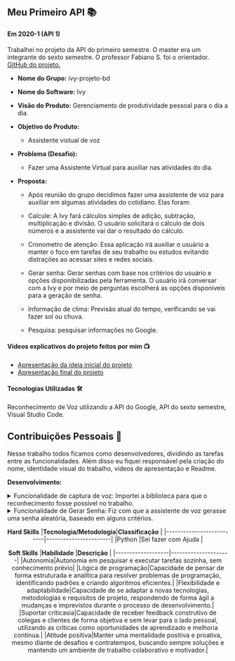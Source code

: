 ## Meu Primeiro API  📚

#### Em 2020-1 (API 1)
Trabalhei no projeto da API do primeiro semestre. O master era um integrante do sexto semestre. O professor Fabiano S. foi o orientador. [GitHub do projeto.](https://github.com/Projeto-Integrador-BD)<br> 
- **Nome do Grupo:** ivy-projeto-bd
- **Nome do Software:**  Ivy
- **Visão do Produto:** Gerenciamento de produtividade pessoal para o dia a dia.
     
 - **Objetivo do Produto:** 
	  - Assistente vistual de voz
  
- **Problema (Desafio):** 

	- Fazer uma Assistente Virtual para auxiliar nas atividades do dia.

- **Proposta:**

	- Após reunião do grupo decidimos fazer uma assistente de voz para auxiliar em algumas atividades do cotidiano. Elas foram:
	
	- Calcule: A Ivy fará cálculos simples de adição, subtração, multiplicação e divisão. O usuário solicitará o cálculo de dois números e a assistente vai dar o resultado do cálculo.

	- Cronometro de atenção: Essa aplicação irá auxiliar o usuário a manter o foco em tarefas de seu trabalho ou estudos evitando distrações ao acessar sites e redes sociais.
	
	- Gerar senha: Gerar senhas com base nos critérios do usuário e opções disponibilizadas pela ferramenta. O usuário irá conversar com a Ivy e por meio de perguntas escolherá as opções disponíveis para a geração de senha.
	
	- Informação de clima: Previsão atual do tempo, verificando se vai fazer sol ou chuva.
	
	- Pesquisa: pesquisar informações no Google.

#### Vídeos explicativos do projeto feitos por mim 📺
- [Apresentação da ideia inicial do projeto](https://www.youtube.com/watch?v=mC4Ij5v4oQo)
- [Apresentação final do projeto](https://www.youtube.com/watch?v=nHQFg2epm9o)

#### Tecnologias Utilizadas 🛠
Reconhecimento de Voz utilizando a API do Google, API do sexto semestre, Visual Studio Code.

## Contribuições Pessoais 👩
Nesse trabalho todos ficamos como desenvolvedores, dividindo as tarefas entre as funcionalidades. Além disso eu fiquei responsável pela criação do nome, identidade visual do trabalho, vídeos de apresentação e Readme.
<br/>

**Desenvolvimento:**  

<details>
  <summary>Funcionalidade de captura de voz: Importei a biblioteca para que o reconhecimento fosse possível no trabalho.</summary>
  
  ```python
    # Necessário instalar o pyAudio: 
	# pip install pyaudio
	# depois instala o speech_recognition: 
	# pip install SpeechRecognition
	import speech_recognition as sr

	# cria uma variavel para reconhecimento do audio
	reconhecedor = sr.Recognizer()

	with sr.Microphone() as source:
	    # passar o que o programa ouviu para a variavel audio
	    audio = reconhecedor.listen(source)

	    # imprime o audio e passa para o algoritmo de reconhecimento escolhido
	    # no caso, a google
	    print(reconhecedor.recognize_google(audio, language="pt-BR"))

	print("FIM DO PROGRAMA") 
  ```
</details>

<details>
  <summary>Funcionalidade de Gerar Senha: Fiz com que a assistente de voz gerasse uma senha aleatória, baseado em alguns critérios.</summary>
  
  ```python
	def gerar_senha():
	lista_simbolos= ["!", "@", "#", "$", "%", "&", "*"]
	letras = ["a", "b", "c", "d","e","f","g","i","j","k","l","m","n","o","p","q","r","s","t","u","v","w","x","y","z"]
	gerar_palavras = True
	gerar_numeros = True
	gerar_0_9 = True
	gerar_simbolos = True
	gerar_abc = True
	qtde_abc = 5
	gerar_maiusculo = True
	senha = ""
	if gerar_simbolos:
	valor = random.randint(0, len(lista_simbolos))
	senha += lista_simbolos[valor]
	if gerar_numeros:
	if gerar_0_9:
	valor = random.randint(0, 9)
	senha += str(valor)
	if gerar_abc:
	for i in range(qtde_abc):
	valor = random.randint(0, len(letras))
	senha += letras[valor]
	print ("sua senha é: " + senha)
	return senha
  ```
</details>

<div align="center">

**Hard Skills**
|**Tecnologia/Metodologia**|**Classificação**      |
|--------------------------|-----------------------|
|Python                    |Sei fazer com Ajuda    |


**Soft Skills**
|**Habilidade**     |**Descrição**        |
|-------------------|---------------------|
|Autonomia|Autonomia em pesquisar e executar tarefas sozinha, sem conhecimento prévio|
|Lógica de programação|Capacidade de pensar de forma estruturada e analítica para resolver problemas de programação, identificando padrões e criando algoritmos eficientes.|
|Flexibilidade e adaptabilidade|Capacidade de se adaptar a novas tecnologias, metodologias e requisitos de projeto, respondendo de forma ágil a mudanças e imprevistos durante o processo de desenvolvimento.|
|Suportar críticasia|Capacidade de receber feedback construtivo de colegas e clientes de forma objetiva e sem levar para o lado pessoal, utilizando as críticas como oportunidades de aprendizado e melhoria contínua.|
|Atitude positiva|Manter uma mentalidade positiva e proativa, mesmo diante de desafios e contratempos, buscando sempre soluções e mantendo um ambiente de trabalho colaborativo e motivador.|

</div>